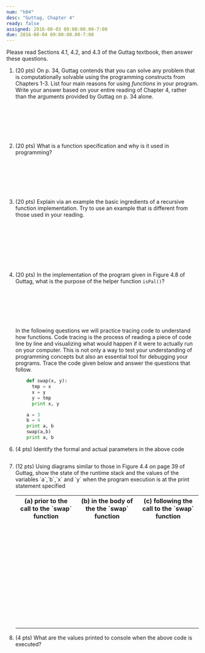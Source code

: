 ```yaml
---
num: "h04"
desc: "Guttag, Chapter 4"
ready: false
assigned: 2016-08-03 09:00:00.00-7:00
due: 2016-08-04 09:00:00.00-7:00
---
```



Please read Sections 4.1, 4.2, and 4.3 of the Guttag textbook, then answer these questions.

<ol>

<li markdown="1" style="margin-bottom:8em;">

(20 pts) On p.&nbsp;34, Guttag contends that you can solve any problem that is computationally solvable using the programming constructs from Chapters&nbsp;1-3. List four main reasons for using *functions* in your program. Write your answer based on your entire reading of Chapter&nbsp;4, rather than the arguments provided by Guttag on p.&nbsp;34 alone.

</li>



<li markdown="1" style="margin-bottom:8em;">

(20 pts) What is a function specification and why is it used in programming?

</li>


<li markdown="1" style="margin-bottom:10em;" >

(20 pts) Explain via an example the basic ingredients of a recursive function implementation. Try to use an example that is different from those used in your reading.
</li>


<li markdown="1" style="margin-bottom:8em;" >

(20 pts) In the implementation of the program given in Figure 4.8 of Guttag, what is the purpose of the helper function `isPal()`? 

</li>


<li markdown="1" style="list-style-type: none" class = "page-break-before" >
In the following questions we will practice tracing code to understand how functions. Code tracing is the process of reading a piece of code line by line and visualizing what would happen if it were to actually run on your computer. This is not only a way to test your understanding of programming concepts but also an essential tool for debugging your programs. Trace the code given below and answer the questions that follow.

```python 
    def swap(x, y):
      tmp = x
      x = y
      y = tmp
      print x, y

    a = 3
    b = 4
    print a, b
    swap(a,b)
    print a, b
```
</li>


<li markdown="1" style="margin-bottom:2em;">
 (4 pts) Identify the formal and actual parameters in the above code
</li>

<li markdown="1">
(12 pts) Using diagrams similar to those in Figure 4.4 on page 39 of Guttag, show the state of the runtime stack and the values of the variables `a`,`b`,`x` and `y` when the program execution is at the print statement specified 

<style>
table.full-width-table { width: 100%; }
table.full-width-table * th { width: 33%; }

</style>

<table class="full-width-table">
<tr>
<th markdown="1">(a) prior to the call to the `swap` function </th>
<th markdown="1">(b) in the body of the  the `swap` function </th>
<th markdown="1">(c) following the call to the `swap` function </th>
</tr>
<tr>
<td style="padding-bottom:16em;">&nbsp;</td>
<td>&nbsp;</td>
<td>&nbsp;</td>
</tr>
</table>

</li>


<li markdown="1" style="margin-bottom:8em;">
(4 pts) What are the values printed to console when the above code is executed? 
</li>



</ol>

